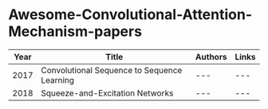 # Awesome-Convolutional-Attention-Mechanism-papers

| Year | Title | Authors | Links | 
| --- | --- | --- | --- |
| 2017 | Convolutional Sequence to Sequence Learning | --- | --- |
| 2018 | Squeeze-and-Excitation Networks | --- | --- |
